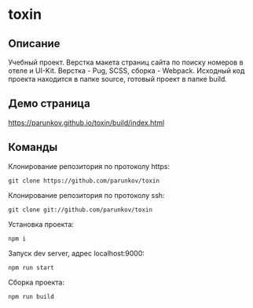 # toxin

## Описание

Учебный проект. Верстка макета страниц сайта по поиску номеров в отеле и UI-Kit. Верстка - Pug, SCSS, сборка - Webpack. Исходный код проекта находится в папке source, готовый проект в папке build.

## Демо страница

https://parunkov.github.io/toxin/build/index.html  

## Команды

Клонирование репозитория по протоколу https:

    git clone https://github.com/parunkov/toxin

Клонирование репозитория по протоколу ssh:

    git clone git://github.com/parunkov/toxin

Установка проекта:
    
    npm i

Запуск dev server, адрес localhost:9000:

    npm run start

Сборка проекта:

    npm run build
